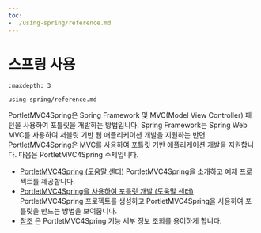 ```yaml
---
toc:
- ./using-spring/reference.md
---
```

# 스프링 사용

```{toctree}
:maxdepth: 3

using-spring/reference.md
```

PortletMVC4Spring은 Spring Framework 및 MVC(Model View Controller) 패턴을 사용하여 포틀릿을 개발하는 방법입니다. Spring Framework는 Spring Web MVC를 사용하여 서블릿 기반 웹 애플리케이션 개발을 지원하는 반면 PortletMVC4Spring은 MVC를 사용하여 포틀릿 기반 애플리케이션 개발을 지원합니다. 다음은 PortletMVC4Spring 주제입니다.

* [PortletMVC4Spring \(도움말 센터\)](https://help.liferay.com/hc/ko/articles/360029850931-PortletMVC4Spring) PortletMVC4Spring을 소개하고 예제 프로젝트를 제공합니다.
* [PortletMVC4Spring을 사용하여 포틀릿 개발 \(도움말 센터\)](https://help.liferay.com/hc/ko/articles/360029028171-Developing-a-Portlet-Using-PortletMVC4Spring) PortletMVC4Spring 프로젝트를 생성하고 PortletMVC4Spring을 사용하여 포틀릿을 만드는 방법을 보여줍니다.
* [참조](./using-spring/reference.md) 은 PortletMVC4Spring 기능 세부 정보 조회를 용이하게 합니다.